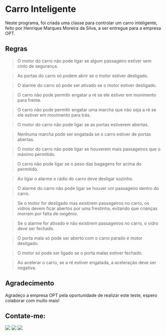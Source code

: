 # Carro Inteligente

Neste programa, foi criada uma classe para controlar um carro inteligente, feito por Henrique Marques Moreira da Silva, a ser entregue para a empresa OPT.

## Regras

>O motor do carro não pode ligar se algum passageiro estiver sem cinto de segurança.

>As portas do carro só podem abrir se o motor estiver desligado.

>O alarme do carro só pode ser ativado se o motor estiver desligado.

>O carro não pode permitir engatar a ré se ele estiver em movimento para frente.

>O carro não pode permitir engatar uma marcha que não seja a ré se ele estiver em movimento para trás.

>O motor do carro não pode ligar se as portas estiverem abertas.

>Nenhuma marcha pode ser engatada se o carro estiver de portas abertas.

>O motor do carro não pode ligar se houverem mais passageiros que o máximo permitido.

>O carro não pode ligar se o peso das bagagens for acima do permitido.

>Ao ligar o alarme o rádio do carro deve desligar sozinho.

>O alarme do carro não pode ligar se houver um passageiro dentro do carro.

>Se o motor for desligado mas existirem passageiros no carro, os vidros devem ficar abertos por uma frestinha, evitando que crianças morram por falta de oxigênio.

>Se o alarme for ativado e não existirem passageiros no carro, o vidro deve ser fechado.

>O porta mala só pode ser aberto com o carro parado e motor desligado.

>O motor só pode ser ligado se o porta malas estiver fechado.

>Ao acelerar o carro, se a ré estiver engatada, a aceleração deve ser negativa.

## Agradecimento

Agradeço a empresa OPT pela oportunidade de realizar este teste, espero colaborar com muito mais!

## Contate-me:

<div>
<a href = "mailto:henrique.marquesmoreira@gmail.com"><img src="https://img.shields.io/badge/Gmail-D14836?style=for-the-badge&logo=gmail&logoColor=white" target="_blank"></a>
<a href="https://www.linkedin.com/in/henriquemmsilva/" target="_blank"><img src="https://img.shields.io/badge/-LinkedIn-%230077B5?style=for-the-badge&logo=linkedin&logoColor=white" target="_blank"></a> 
<a href="https://instagram.com/henriqm_" target="_blank"><img src="https://img.shields.io/badge/-Instagram-%23E4405F?style=for-the-badge&logo=instagram&logoColor=white" target="_blank"></a>
  </div>
